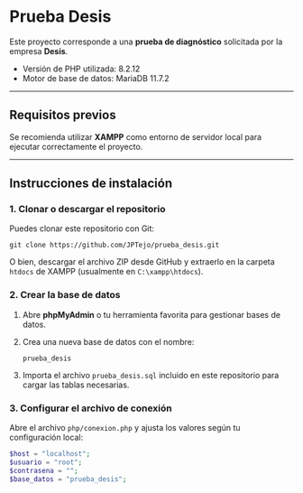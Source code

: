 # Prueba Desis

Este proyecto corresponde a una **prueba de diagnóstico** solicitada por la empresa **Desis**.

- Versión de PHP utilizada: 8.2.12  
- Motor de base de datos: MariaDB 11.7.2

----------------------------------------

## Requisitos previos

Se recomienda utilizar **XAMPP** como entorno de servidor local para ejecutar correctamente el proyecto.

----------------------------------------

## Instrucciones de instalación

### 1. Clonar o descargar el repositorio

Puedes clonar este repositorio con Git:

    git clone https://github.com/JPTejo/prueba_desis.git

O bien, descargar el archivo ZIP desde GitHub y extraerlo en la carpeta `htdocs` de XAMPP (usualmente en `C:\xampp\htdocs`).

### 2. Crear la base de datos

1. Abre **phpMyAdmin** o tu herramienta favorita para gestionar bases de datos.
2. Crea una nueva base de datos con el nombre:

       prueba_desis

3. Importa el archivo `prueba_desis.sql` incluido en este repositorio para cargar las tablas necesarias.

### 3. Configurar el archivo de conexión

Abre el archivo `php/conexion.php` y ajusta los valores según tu configuración local:

```php
$host = "localhost";
$usuario = "root";
$contrasena = "";
$base_datos = "prueba_desis";
